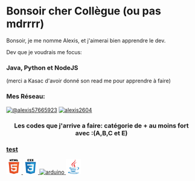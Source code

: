 # Bonsoir cher Collègue (ou pas mdrrrr) 

Bonsoir, je me nomme Alexis, et j'aimerai bien apprendre le dev.

Dev que je voudrais me focus: 
### Java, Python et NodeJS

(merci a Kasac d'avoir donné son read me pour apprendre à faire)

<h3 align="center"></h3>

<h3 align="left">Mes Réseau:</h3>
<p align="left">
<a href="https://twitter.com/@alexis57665923" target="blank"><img align="center" src="https://raw.githubusercontent.com/rahuldkjain/github-profile-readme-generator/master/src/images/icons/Social/twitter.svg" alt="@alexis57665923" height="30" width="40" /></a>
<a href="https://discord.gg/alexis2604" target="blank"><img align="center" src="https://raw.githubusercontent.com/rahuldkjain/github-profile-readme-generator/master/src/images/icons/Social/discord.svg" alt="alexis2604" height="30" width="40" /></a>
</p>

<h3 align="center"> Les codes que j'arrive a faire: catégorie de + au moins fort avec :(A,B,C et E) </h3>
<p align="left"> <a href="https://www.arduino.cc/" target="_blank" rel="noreferrer">  <h3 > test </h3>
</a> <a href="https://www.w3.org/html/" target="_blank" rel="noreferrer"> <img src="https://raw.githubusercontent.com/devicons/devicon/master/icons/html5/html5-original-wordmark.svg" alt="html5" width="40" height="40"/> </a> 
<a href="https://www.w3schools.com/css/" target="_blank" rel="noreferrer"> <img src="https://raw.githubusercontent.com/devicons/devicon/master/icons/css3/css3-original-wordmark.svg" alt="css3" width="40" height="40"/> 
<img src="https://cdn.worldvectorlogo.com/logos/arduino-1.svg" alt="arduino" width="40" height="40"/> </a> 
<a href="https://www.java.com" target="_blank" rel="noreferrer">  <img src="https://raw.githubusercontent.com/devicons/devicon/master/icons/java/java-original.svg" alt="java" width="40" height="40"/> </a> </p>
